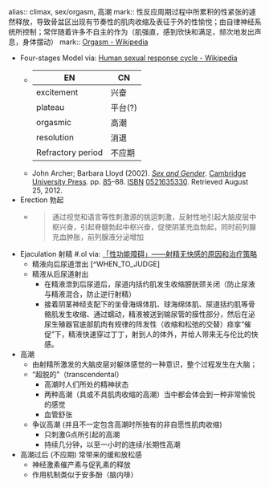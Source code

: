 alias:: climax, sex/orgasm, 高潮
mark:: 性反应周期过程中所累积的性紧张的遽然释放，导致骨盆区出现有节奏性的肌肉收缩及表征于外的性愉悦；由自律神经系统所控制；常伴随着许多不自主的作为（肌强直，感到欣快和满足，频次地发出声息，身体摆动）
mark:: [Orgasm - Wikipedia](https://en.wikipedia.org/wiki/Orgasm)

  - Four-stages Model
    via: [Human sexual response cycle - Wikipedia](https://en.wikipedia.org/wiki/Human_sexual_response_cycle#Excitement_phase)
    - | EN | CN |
      |------|------|
      | excitement | 兴奋|
      | plateau | 平台(?)|
      | orgasmic| 高潮 |
      | resolution| 消退 |
      | Refractory period | 不应期 |
    - John Archer; Barbara Lloyd (2002). [*Sex and Gender*](https://archive.org/details/sexgender0000arch_l8q2). [Cambridge University Press](https://en.wikipedia.org/wiki/Cambridge_University_Press). pp. [85](https://archive.org/details/sexgender0000arch_l8q2/page/85)–88. [ISBN](https://en.wikipedia.org/wiki/ISBN_(identifier)) [0521635330](https://en.wikipedia.org/wiki/Special:BookSources/0521635330). Retrieved August 25, 2012.
  - Erection 勃起
    - > 通过视觉和语言等性刺激源的挑逗刺激，反射性地引起大脑皮层中枢兴奋，引起脊髓勃起中枢兴奋，促使阴茎充血勃起，同时前列腺充血肿胀，前列腺液分泌增加
  - Ejaculation 射精 #.ol 
    via: [「性功能障碍」——射精无快感的原因和治疗策略](https://www.haodf.com/neirong/wenzhang/8077919832.html)
    - 精液向后尿道泄出 [^WHEN_TO_JUDGE]
    - 精液从后尿道射出
      - 在精液泄到后尿道后，尿道内括约肌发生收缩膀胱颈关闭（防止尿液与精液混合，防止逆行射精）
      - 接着阴茎神经支配下的坐骨海绵体肌、球海绵体肌、尿道括约肌等骨骼肌发生收缩、通过蠕动，精液被送到输尿管的膜性部分，然后在泌尿生殖器官底部肌肉有规律的阵发性（收缩和松弛的交替）痉挛“催促”下，精液快速穿过丁丁，射到人的体外，并给人带来无与伦比的快感。
  - 高潮
    - 由射精所激发的大脑皮层对躯体感觉的一种意识，整个过程发生在大脑；
    - “超脱的”（transcendental）
      - 高潮时人们所处的精神状态
      - 两种高潮（具或不具肌肉收缩的高潮）当中都会体会到一种非常愉悦的感觉
      - 血管舒张
    - 争议高潮 (并且不一定包含高潮时所独有的非自愿性肌肉收缩)
      - 只刺激G点所引起的高潮
      - 持续几分钟，以至一小时的连续/长期性高潮
  - 高潮过后 (不应期) 常带来的缓和放松感
    - 神经激素催产素与促乳素的释放
    - 作用机制类似于安多酚（脑内啡）